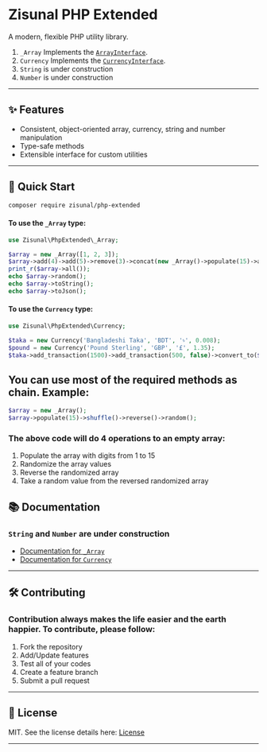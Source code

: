 # Zisunal PHP Extended

A modern, flexible PHP utility library.  
1. `_Array` Implements the [`ArrayInterface`](./src/Interfaces/ArrayInterface.php).
2. `Currency` Implements the [`CurrencyInterface`](./src/Interfaces/CurrencyInterface.php).
3. `String` is under construction
4. `Number` is under construction

---

## ✨ Features

- Consistent, object-oriented array, currency, string and number manipulation
- Type-safe methods
- Extensible interface for custom utilities

---

## 🚀 Quick Start

```bash
composer require zisunal/php-extended
```
#### To use the `_Array` type:
```php
use Zisunal\PhpExtended\_Array;

$array = new _Array([1, 2, 3]);
$array->add(4)->add(5)->remove(3)->concat(new _Array()->populate(15)->all())->shuffle();
print_r($array->all());
echo $array->random();
echo $array->toString();
echo $array->toJson();
```
#### To use the `Currency` type:
```php
use Zisunal\PhpExtended\Currency;

$taka = new Currency('Bangladeshi Taka', 'BDT', '৳', 0.008);
$pound = new Currency('Pound Sterling', 'GBP', '£', 1.35);
$taka->add_transaction(1500)->add_transaction(500, false)->convert_to($pound, $taka->balance());
```

## You can use most of the required methods as chain. Example:

```php
$array = new _Array();
$array->populate(15)->shuffle()->reverse()->random();
```
### The above code will do 4 operations to an empty array:
1. Populate the array with digits from 1 to 15
2. Randomize the array values
3. Reverse the randomized array
4. Take a random value from the reversed randomized array

## 📚 Documentation
### `String` and `Number` are under construction
- [Documentation for `_Array`](./docs/_Array.md)
- [Documentation for `Currency`](./docs/Currency.md)

---

## 🛠️ Contributing
### Contribution always makes the life easier and the earth happier. To contribute, please follow:
1. Fork the repository
2. Add/Update features
3. Test all of your codes
4. Create a feature branch
5. Submit a pull request

---

## 📄 License

MIT. See the license details here: [License](./license.md)

---